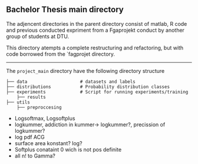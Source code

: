 ## Bachelor Thesis main directory

The adjencent directories in the parent directory consist of matlab, R code and previous conducted expriment from a Fgaprojekt conduct by another group of students at DTU.

This directory atempts a complete restructuring and refactoring, but with code borrowed from the `fagprojet directory.
___

The `project_main` directory have the following directory structure

    ├── data                    # datasets and labels
    ├── distributions           # Probability distribution classes
    ├── experiments             # Script for running experiments/training
        ├── results
    ├── utils
        ├── preproccesing



* Logsoftmax, Logsoftplus
* logkummer, addiction in kummer-> logkummer?, precission of logkummer?
* log pdf ACG
* surface area konstant? log?
* Softplus conataint 0 wich is not  pos definite
* all n! to Gamma?
